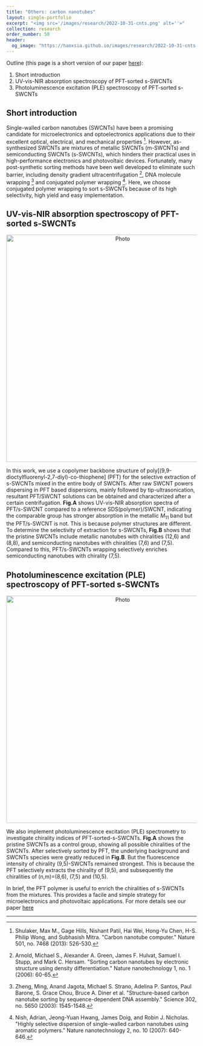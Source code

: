 ```yaml
---
title: "Others: carbon nanotubes"
layout: single-portfolio
excerpt: "<img src='/images/research/2022-10-31-cnts.png' alt=''>"
collection: research
order_number: 50
header: 
  og_image: "https://haoxsia.github.io/images/research/2022-10-31-cnts.png"
---
```


Outline (this page is a short version of our paper [here](https://www.degruyter.com/document/doi/10.1515/ntrev-2018-0041/html)):
1. Short introduction
2. UV-vis-NIR absorption spectroscopy of PFT-sorted s-SWCNTs
3. Photoluminescence excitation (PLE) spectroscopy of PFT-sorted s-SWCNTs

## Short introduction

Single-walled carbon nanotubes (SWCNTs) have been a promising candidate for microelectronics and optoelectronics applications due to their excellent optical, electrical, and mechanical properties [^1]. However, as-synthesized SWCNTs are mixtures of metallic SWCNTs (m-SWCNTs) and semiconducting SWCNTs (s-SWCNTs), which hinders their practical uses in high-performance electronics and photovoltaic devices. Fortunately, many post-synthetic sorting methods have been well developed to eliminate such barrier, including density gradient ultracentrifugation [^2], DNA molecule wrapping [^3] and conjugated polymer wrapping [^4]. Here, we choose conjugated polymer wrapping to sort s-SWCNTs because of its high selectivity, high yield and easy implementation.

## UV-vis-NIR absorption spectroscopy of PFT-sorted s-SWCNTs

<p align="center">
  <img src="https://haoxsia.github.io/images/research/2018-10-23-supramolecular-interactions-swcnt-UV-vis-Raman.png?raw=true" alt="Photo" style="width: 600px;"/> 
</p>

In this work, we use a copolymer backbone structure of poly[(9,9-dioctylfluorenyl-2,7-diyl)-co-thiophene] (PFT) for the selective extraction of s-SWCNTs mixed in the entire body of SWCNTs. After raw SWCNT powers dispersing in PFT based dispersions, mainly followed by tip-ultrasonication, resultant PFT/SWCNT solutions can be obtained and characterized after a certain centrifugation. **Fig.A** shows UV-vis-NIR absorption spectra of PFT/s-SWCNT compared to a reference SDS(polymer)/SWCNT, indicating the comparable group has stronger absorption in the metallic $M_{11}$ band but the PFT/s-SWCNT is not. This is because polymer structures are different. To determine the selectivity of extraction for s-SWCNTs, **Fig.B** shows that the pristine SWCNTs include metallic nanotubes with chiralities (12,6) and (8,8), and semiconducting nanotubes with chiralities (7,6) and (7,5). Compared to this, PFT/s-SWCNTs wrapping selectively enriches semiconducting nanotubes with chirality (7,5).

## Photoluminescence excitation (PLE) spectroscopy of PFT-sorted s-SWCNTs

<p align="center">
  <img src="https://haoxsia.github.io/images/research/2018-10-23-supramolecular-interactions-swcnt-PLE.png?raw=true" alt="Photo" style="width: 600px;"/> 
</p>

We also implement photoluminescence excitation (PLE) spectrometry to investigate chirality indices of PFT-sorted-s-SWCNTs. **Fig.A** shows the pristine SWCNTs as a control group, showing all possible chiralities of the SWCNTs. After selectively sorted by PFT, the underlying background and SWCNTs species were greatly reduced in **Fig.B**. But the fluorescence intensity of chirality (9,5)-SWCNTs remained strongest. This is because the PFT selectively extracts the chirality of (9,5), and subsequently the chiralities of (n,m)=(8,6), (7,5) and (10,5).

In brief, the PFT polymer is useful to enrich the chiralities of s-SWCNTs from the mixtures. This provides a facile and simple strategy for microelectronics and photovoltaic applications. For more details see our paper [here](https://www.degruyter.com/document/doi/10.1515/ntrev-2018-0041/html)


------

[^1]: Shulaker, Max M., Gage Hills, Nishant Patil, Hai Wei, Hong-Yu Chen, H-S. Philip Wong, and Subhasish Mitra. "Carbon nanotube computer." Nature 501, no. 7468 (2013): 526-530.
[^2]: Arnold, Michael S., Alexander A. Green, James F. Hulvat, Samuel I. Stupp, and Mark C. Hersam. "Sorting carbon nanotubes by electronic structure using density differentiation." Nature nanotechnology 1, no. 1 (2006): 60-65.
[^3]: Zheng, Ming, Anand Jagota, Michael S. Strano, Adelina P. Santos, Paul Barone, S. Grace Chou, Bruce A. Diner et al. "Structure-based carbon nanotube sorting by sequence-dependent DNA assembly." Science 302, no. 5650 (2003): 1545-1548.
[^4]: Nish, Adrian, Jeong-Yuan Hwang, James Doig, and Robin J. Nicholas. "Highly selective dispersion of single-walled carbon nanotubes using aromatic polymers." Nature nanotechnology 2, no. 10 (2007): 640-646.

